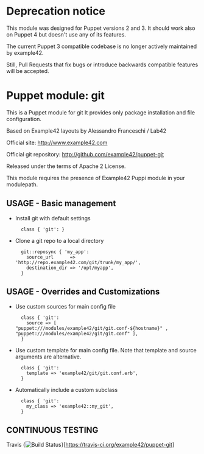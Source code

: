 # Deprecation notice

This module was designed for Puppet versions 2 and 3. It should work also on Puppet 4 but doesn't use any of its features.

The current Puppet 3 compatible codebase is no longer actively maintained by example42.

Still, Pull Requests that fix bugs or introduce backwards compatible features will be accepted.


# Puppet module: git

This is a Puppet module for git
It provides only package installation and file configuration.

Based on Example42 layouts by Alessandro Franceschi / Lab42

Official site: http://www.example42.com

Official git repository: http://github.com/example42/puppet-git

Released under the terms of Apache 2 License.

This module requires the presence of Example42 Puppi module in your modulepath.


## USAGE - Basic management

* Install git with default settings

        class { 'git': }

* Clone a git repo to a local directory

        git::reposync { 'my_app':
          source_url      => 'http://repo.example42.com/git/trunk/my_app/',
          destination_dir => '/opt/myapp',
        }


## USAGE - Overrides and Customizations
* Use custom sources for main config file

        class { 'git':
          source => [ "puppet:///modules/example42/git/git.conf-${hostname}" , "puppet:///modules/example42/git/git.conf" ], 
        }

* Use custom template for main config file. Note that template and source arguments are alternative.

        class { 'git':
          template => 'example42/git/git.conf.erb',
        }

* Automatically include a custom subclass

        class { 'git':
          my_class => 'example42::my_git',
        }


## CONTINUOUS TESTING

Travis {<img src="https://travis-ci.org/example42/puppet-git.png?branch=master" alt="Build Status" />}[https://travis-ci.org/example42/puppet-git]
